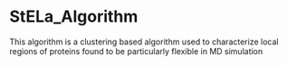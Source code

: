 # StELa_Algorithm
This algorithm is a clustering based algorithm used to characterize local regions of proteins found to be particularly flexible in MD simulation
